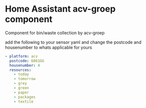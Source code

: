 # Home Assistant acv-groep component
Component for bin/waste collection  by acv-groep

add the following to your sensor yaml and change the postcode and housenumber to whats applicable for yours
 ```yaml
 - platform: acv
   postcode: 6861GG
   housenumber: 4
   resources:
     - today
     - tomorrow
     - grey
     - green
     - paper
     - packages
     - textile
 ```
